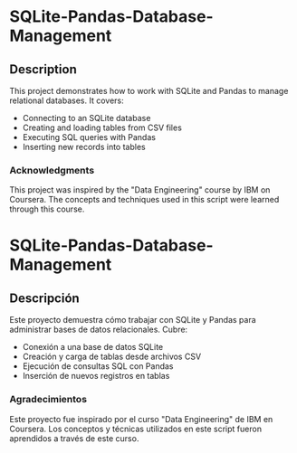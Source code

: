 # SQLite-Pandas-Database-Management

## Description
This project demonstrates how to work with SQLite and Pandas to manage relational databases. It covers:
- Connecting to an SQLite database
- Creating and loading tables from CSV files
- Executing SQL queries with Pandas
- Inserting new records into tables

### Acknowledgments
This project was inspired by the "Data Engineering" course by IBM on Coursera. The concepts and techniques used in this script were learned through this course.

# SQLite-Pandas-Database-Management

## Descripción
Este proyecto demuestra cómo trabajar con SQLite y Pandas para administrar bases de datos relacionales. Cubre:
- Conexión a una base de datos SQLite
- Creación y carga de tablas desde archivos CSV
- Ejecución de consultas SQL con Pandas
- Inserción de nuevos registros en tablas

### Agradecimientos
Este proyecto fue inspirado por el curso "Data Engineering" de IBM en Coursera. Los conceptos y técnicas utilizados en este script fueron aprendidos a través de este curso.
